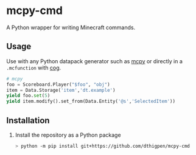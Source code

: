 # mcpy-cmd

A Python wrapper for writing Minecraft commands.

## Usage

Use with any Python datapack generator such as [mcpy](https://github.com/dthigpen/mcpy) or directly in a `.mcfunction` with [cog](https://nedbatchelder.com/code/cog/).

```python
# mcpy
foo = Scoreboard.Player("$foo", "obj")
item = Data.Storage('item','dt.example')
yield foo.set(5)
yield item.modify().set_from(Data.Entity('@s','SelectedItem'))
```

## Installation

1. Install the repository as a Python package

    ```bash
    > python -m pip install git+https://github.com/dthigpen/mcpy-cmd
    ```

